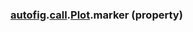 ### [autofig](autofig.md).[call](autofig.call.md).[Plot](autofig.call.Plot.md).marker (property)



